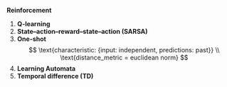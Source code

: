 **Reinforcement** 

1. **Q-learning**
2. **State–action–reward–state–action (SARSA)** 
3. **One-shot**
$$
\text{characteristic: {input: independent, predictions: past}} \\
\text{distance_metric = euclidean norm}
$$
4. **Learning Automata**
5. **Temporal difference (TD)**

